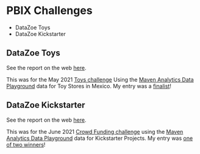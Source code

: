 # PBIX Challenges

- DataZoe Toys
- DataZoe Kickstarter

## DataZoe Toys

See the report on the web [here](https://app.powerbi.com/view?r=eyJrIjoiZWIxNjIzY2UtOWZiYi00NjczLWFlNTMtZGE0MDY5NGRlOWQ2IiwidCI6IjkyOWVlMzI0LTk3YzQtNDk1YS04MjM5LTZhZDg3NDk0MGVlYyIsImMiOjN9).

This was for the May 2021 [Toys challenge](https://www.mavenanalytics.io/blog/maven-toys-challenge) Using the [Maven Analytics Data Playground](https://www.mavenanalytics.io/data-playground) data for Toy Stores in Mexico. My entry was a [finalist](https://www.linkedin.com/posts/csdutton_maven-toys-challenge-winners-activity-6805536789206462464-fC5a?utm_source=linkedin_share&utm_medium=member_desktop_web)!


## DataZoe Kickstarter

See the report on the web [here](https://www.datazoepowerbi.com/_files/ugd/991134_1b2a1bdabfdc4854aa2203ee23b99eb8.pdf).

This was for the June 2021 [Crowd Funding challenge](https://www.mavenanalytics.io/blog/maven-crowdfunding-challenge) using the [Maven Analytics Data Playground](https://www.mavenanalytics.io/data-playground) data for Kickstarter Projects. My entry was [one of two winners](https://www.linkedin.com/posts/csdutton_maven-crowdfunding-challenge-winners-activity-6820704167263260673-5gvt?utm_source=linkedin_share&utm_medium=member_desktop_web)! 

